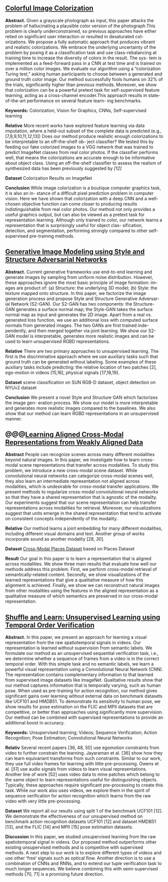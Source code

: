 ## <a href = "https://arxiv.org/pdf/1603.08511.pdf"> Colorful Image Colorization  </a>

**Abstract.**
Given a grayscale photograph as input, this paper attacks the problem of hallucinating a plausible color version of the photograph.This problem is clearly underconstrained, so previous approaches have either relied on significant user interaction or resulted in desaturated col- orizations.
We propose a fully automatic approach that produces vibrant and realistic colorizations. We embrace the underlying uncertainty of the problem by posing it as a classification task and use class-rebalancing at training time to increase the diversity of colors in the result. The sys- tem is implemented as a feed-forward pass in a CNN at test time and is trained on over a million color images. 
We evaluate our algorithm using a “colorization Turing test,” asking human participants to choose between a generated and ground truth color image. Our method successfully fools humans on 32% of the trials, significantly higher than previous methods. Moreover, we show that colorization can be a powerful pretext task for self-supervised feature learning, acting as a cross-channel encoder.This approach results in state-of-the-art performance on several feature learn- ing benchmarks.

**Keywords:** Colorization, Vision for Graphics, CNNs, Self-supervised learning

**Relative** 
More recent works have explored feature learning via data imputation, where a held-out subset of the complete data is predicted (e.g., [7,8,9,10,11,_12_,13])
Does our method produce realistic enough colorizations to be interpretable to an off-the-shelf ob- ject classifier? We tested this by feeding our fake colorized images to a VGG network that was trained to predict ImageNet classes from real color photos. If the classifier performs well, that means the colorizations are accurate enough to be informative about object class. Using an off-the-shelf classifier to assess the realism of synthesized data has been previously suggested by _[12]_

**Dataset** Colorization Results on ImageNet

**Conclusion**
While image colorization is a boutique computer graphics task, it is also an in- stance of a difficult pixel prediction problem in computer vision. Here we have shown that colorization with a deep CNN and a well-chosen objective function can come closer to producing results indistinguishable from real color photos. Our method not only provides a useful graphics output, but can also be viewed as a pretext task for representation learning. Although only trained to color, our network learns a representation that is surprisingly useful for object clas- sification, detection, and segmentation, performing strongly compared to other self-supervised pre-training methods.


## [Generative Image Modeling using Style and Structure Adversarial Networks](https://arxiv.org/pdf/1603.05631.pdf)

**Abstract.**
Current generative frameworks use end-to-end learning and generate images by sampling from uniform noise distribution. However, these approaches ignore the most basic principle of image formation: im- ages are product of: (a) Structure: the underlying 3D model; (b) Style: the texture mapped onto structure. In this paper, we factorize the image generation process and propose Style and Structure Generative Adversar- ial Network (S2-GAN). Our S2-GAN has two components: the Structure- GAN generates a surface normal map; the Style-GAN takes the surface normal map as input and generates the 2D image. Apart from a real vs. generated loss function, we use an additional loss with computed surface normals from generated images. The two GANs are first trained inde- pendently, and then merged together via joint learning. We show our S2-GAN model is interpretable, generates more realistic images and can be used to learn unsupervised RGBD representations.

**Relative** There are two primary approaches to unsupervised learning. The first is the discriminative approach where we use auxiliary tasks such that ground truth can be generated without labeling. Some examples of these auxiliary tasks include predicting: the relative location of two patches [2], ego-motion in videos [15,16], physical signals [_17_,18,19].

**Dataset** scene classification on SUN RGB-D dataset, object detection on NYUv2 dataset

**Conclusion**
We present a novel Style and Structure GAN which factorizes the image gen- eration process. We show our model is more interpretable and generates more realistic images compared to the baselines. We also show that our method can learn RGBD representations in an unsupervised manner.


## @@@[Learning Aligned Cross-Modal Representations from Weakly Aligned Data](http://www.cv-foundation.org/openaccess/content_cvpr_2016/papers/Castrejon_Learning_Aligned_Cross-Modal_CVPR_2016_paper.pdf)

**Abstract**
People can recognize scenes across many different modalities beyond natural images. In this paper, we investigate how to learn cross-modal scene representations that transfer across modalities. To study this problem, we introduce a new cross-modal scene dataset. While convolutional neural networks can categorize cross-modal scenes well, they also learn an intermediate representation not aligned across modalities, which is undesirable for cross-modal transfer applications. We present methods to regularize cross-modal convolutional neural networks so that they have a shared representation that is agnostic of the modality. Our experiments suggest that our scene representation can help transfer representations across modalities for retrieval. Moreover, our visualizations suggest that units emerge in the shared representation that tend to activate on consistent concepts independently of the modality.

**Relative** Our method learns a joint embedding for many different modalities, including different visual domains and text. Another group of works incorporate sound as another modality [28, _30_].

**Dataset** [Cross-Modal Places Dataset](http://projects.csail.mit.edu/cmplaces/download.html) based on Places Dataset

**Result**
Our goal in this paper is to learn a representation that is aligned across modalities. We show three main results that evaluate how well our methods address this problem. First, we perform cross-modal retrieval of semantically-related content. Secondly, we show visualizations of the learned representations that give a qualitative measure of how this alignment is achieved. Finally, we show we can reconstruct natural images from other modalities using the features in the aligned representation as a qualitative measure of which semantics are preserved in our cross-modal representation.


## [Shuffle and Learn: Unsupervised Learning using Temporal Order Verification](https://arxiv.org/pdf/1603.08561.pdf)

**Abstract.** In this paper, we present an approach for learning a visual representation from the raw spatiotemporal signals in videos. Our representation is learned without supervision from semantic labels. We formulate our method as an unsupervised sequential verification task, i.e., we determine whether a sequence of frames from a video is in the correct temporal order. With this simple task and no semantic labels, we learn a powerful visual representation using a Convolutional Neural Network (CNN). The representation contains complementary information to that learned from supervised image datasets like ImageNet. Qualitative results show that our method captures information that is temporally varying, such as human pose. When used as pre-training for action recognition, our method gives significant gains over learning without external data on benchmark datasets like UCF101 and HMDB51. To demonstrate its sensitivity to human pose, we show results for pose estimation on the FLIC and MPII datasets that are competitive, or better than approaches using significantly more supervision. Our method can be combined with supervised representations to provide an additional boost in accuracy.

**Keywords:** Unsupervised learning; Videos; Sequence Verification; Action Recognition; Pose Estimation; Convolutional Neural Networks

**Relativ**
Several recent papers [36, 48, 50] use egomotion constraints from video to further constrain the learning. Jayaraman et al. [36] show how they can learn equivariant transforms from such constraints. Similar to our work, they use full video frames for learning with little pre-processing. Owens et al. [_51_] use audio signals from videos to learn visual representations. Another line of work [52] uses video data to mine patches which belong to the same object to learn representations useful for distinguishing objects. Typically, these approaches require significant pre-processing to create this task. While our work also uses videos, we explore them in the spirit of sequence verification for action recognition which learns from the raw video with very little pre-processing.

**Dataset** We report all our results using split 1 of the benchmark UCF101 [12]. We demonstrate the effectiveness of our unsupervised method on benchmark action recognition datasets UCF101 [12] and  dataset HMDB51 [13], and the FLIC [14] and MPII [15] pose estimation datasets.

**Discussion**
In this paper, we studied unsupervised learning from the raw spatiotemporal signal in videos. Our proposed method outperforms other existing unsupervised methods and is competitive with supervised methods. A next step to our work is to explore different types of videos and use other ‘free’ signals such as optical flow. Another direction is to use a combination of CNNs and RNNs, and to extend our tuple verification task to much longer sequences. We believe combining this with semi-supervised methods [70, 71] is a promising future direction.


